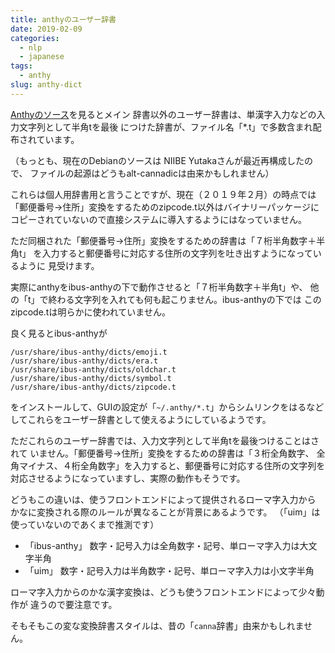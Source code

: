 ```yaml
---
title: anthyのユーザー辞書
date: 2019-02-09
categories:
  - nlp
  - japanese
tags:
  - anthy
slug: anthy-dict
---
```


[Anthyのソース](https://salsa.debian.org/debian/anthy)を見るとメイン
辞書以外のユーザー辞書は、単漢字入力などの入力文字列として半角tを最後
につけた辞書が、ファイル名「*.t」で多数含まれ配布されています。

（もっとも、現在のDebianのソースは NIIBE Yutakaさんが最近再構成したので、
ファイルの起源はどうもalt-cannadicは由来かもしれません）

これらは個人用辞書用と言うことですが、現在（２０１９年２月）の時点では
「郵便番号→住所」変換をするためのzipcode.t以外はバイナリーパッケージに
コピーされていないので直接システムに導入するようにはなっていません。

ただ同梱された「郵便番号→住所」変換をするための辞書は「７桁半角数字＋半角t」
を入力すると郵便番号に対応する住所の文字列を吐き出すようになっているように
見受けます。

実際にanthyをibus-anthyの下で動作させると「７桁半角数字＋半角t」や、
他の「t」で終わる文字列を入れても何も起こりません。ibus-anthyの下では
このzipcode.tは明らかに使われていません。

良く見るとibus-anthyが

```
/usr/share/ibus-anthy/dicts/emoji.t
/usr/share/ibus-anthy/dicts/era.t
/usr/share/ibus-anthy/dicts/oldchar.t
/usr/share/ibus-anthy/dicts/symbol.t
/usr/share/ibus-anthy/dicts/zipcode.t
```

をインストールして、GUIの設定が「`~/.anthy/*.t`」からシムリンクをはるなど
してこれらをユーザー辞書として使えるようにしているようです。

ただこれらのユーザー辞書では、入力文字列として半角tを最後つけることはされて
いません。「郵便番号→住所」変換をするための辞書は「３桁全角数字、
全角マイナス、４桁全角数字」を入力すると、郵便番号に対応する住所の文字列を
対応させるようになっていますし、実際の動作もそうです。

どうもこの違いは、使うフロントエンドによって提供されるローマ字入力から
かなに変換される際のルールが異なることが背景にあるようです。
（「uim」は使っていないのであくまで推測です）

  * 「ibus-anthy」 数字・記号入力は全角数字・記号、単ローマ字入力は大文字半角
  * 「uim」        数字・記号入力は半角数字・記号、単ローマ字入力は小文字半角

ローマ字入力からのかな漢字変換は、どうも使うフロントエンドによって少々動作が
違うので要注意です。

そもそもこの変な変換辞書スタイルは、昔の「`canna`辞書」由来かもしれません。

<!-- vim: se ai tw=79: -->
